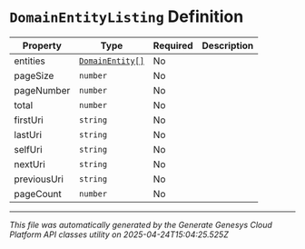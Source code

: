 # `DomainEntityListing` Definition

| Property | Type | Required | Description |
|----------|------|----------|-------------|
| entities | [`DomainEntity[]`](domainentity-definition.md) | No |  |
| pageSize | `number` | No |  |
| pageNumber | `number` | No |  |
| total | `number` | No |  |
| firstUri | `string` | No |  |
| lastUri | `string` | No |  |
| selfUri | `string` | No |  |
| nextUri | `string` | No |  |
| previousUri | `string` | No |  |
| pageCount | `number` | No |  |

---

*This file was automatically generated by the Generate Genesys Cloud Platform API classes utility on 2025-04-24T15:04:25.525Z*